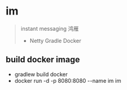 # im
> instant messaging 鸿雁
> - Netty Gradle Docker

## build docker image

- gradlew build docker
- docker run -d -p 8080:8080 --name im im